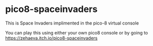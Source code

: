 # pico8-spaceinvaders
This is Space Invaders implimented in the pico-8 virtual console

You can play this using either your own pico8 console or by going to https://zehaeva.itch.io/pico8-spaceinvaders
